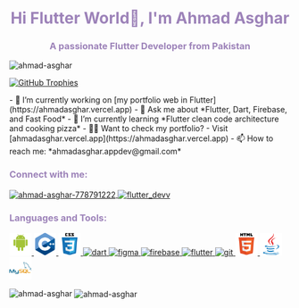 <h1 align="center" style="color:#9d83b9;">Hi Flutter World👋, I'm Ahmad Asghar</h1> <h3 align="center" style="color:#9d83b9;">A passionate Flutter Developer from Pakistan</h3> <p align="left"> <img src="https://komarev.com/ghpvc/?username=ahmad-asghar&label=Profile%20views&color=9d83b9&style=flat" alt="ahmad-asghar" /> </p> <p align="left"> <a href="https://github.com/ryo-ma/github-profile-trophy"> <img src="https://github-profile-trophy.vercel.app/?username=ahmad-asghar&theme=onestar&no-frame=true&column=5&title=Stars,Repositories,Commits,Followers,Experience" alt="GitHub Trophies" /> </a> </p> - 🔭 I’m currently working on [my portfolio web in Flutter](https://ahmadasghar.vercel.app) - 💬 Ask me about *Flutter, Dart, Firebase, and Fast Food* - 🌱 I’m currently learning *Flutter clean code architecture and cooking pizza* - 👨‍💻 Want to check my portfolio? - Visit [ahmadasghar.vercel.app](https://ahmadasghar.vercel.app) - 📫 How to reach me: *ahmadasghar.appdev@gmail.com* <h3 align="left" style="color:#9d83b9;">Connect with me:</h3> <p align="left"> <a href="https://linkedin.com/in/ahmad-asghar-778791222" target="blank"> <img align="center" src="https://raw.githubusercontent.com/rahuldkjain/github-profile-readme-generator/master/src/images/icons/Social/linked-in-alt.svg" alt="ahmad-asghar-778791222" height="30" width="40" /> </a> <a href="https://instagram.com/flutter_devv" target="blank"> <img align="center" src="https://raw.githubusercontent.com/rahuldkjain/github-profile-readme-generator/master/src/images/icons/Social/instagram.svg" alt="flutter_devv" height="30" width="40" /> </a> </p> <h3 align="left" style="color:#9d83b9;">Languages and Tools:</h3> <p align="left"> <a href="https://developer.android.com" target="_blank" rel="noreferrer"> <img src="https://raw.githubusercontent.com/devicons/devicon/master/icons/android/android-original-wordmark.svg" alt="android" width="40" height="40"/> </a> <a href="https://www.w3schools.com/cpp/" target="_blank" rel="noreferrer"> <img src="https://raw.githubusercontent.com/devicons/devicon/master/icons/cplusplus/cplusplus-original.svg" alt="cplusplus" width="40" height="40"/> </a> <a href="https://www.w3schools.com/css/" target="_blank" rel="noreferrer"> <img src="https://raw.githubusercontent.com/devicons/devicon/master/icons/css3/css3-original-wordmark.svg" alt="css3" width="40" height="40"/> </a> <a href="https://dart.dev" target="_blank" rel="noreferrer"> <img src="https://www.vectorlogo.zone/logos/dartlang/dartlang-icon.svg" alt="dart" width="40" height="40"/> </a> <a href="https://www.figma.com/" target="_blank" rel="noreferrer"> <img src="https://www.vectorlogo.zone/logos/figma/figma-icon.svg" alt="figma" width="40" height="40"/> </a> <a href="https://firebase.google.com/" target="_blank" rel="noreferrer"> <img src="https://www.vectorlogo.zone/logos/firebase/firebase-icon.svg" alt="firebase" width="40" height="40"/> </a> <a href="https://flutter.dev" target="_blank" rel="noreferrer"> <img src="https://www.vectorlogo.zone/logos/flutterio/flutterio-icon.svg" alt="flutter" width="40" height="40"/> </a> <a href="https://git-scm.com/" target="_blank" rel="noreferrer"> <img src="https://www.vectorlogo.zone/logos/git-scm/git-scm-icon.svg" alt="git" width="40" height="40"/> </a> <a href="https://www.w3.org/html/" target="_blank" rel="noreferrer"> <img src="https://raw.githubusercontent.com/devicons/devicon/master/icons/html5/html5-original-wordmark.svg" alt="html5" width="40" height="40"/> </a> <a href="https://www.java.com" target="_blank" rel="noreferrer"> <img src="https://raw.githubusercontent.com/devicons/devicon/master/icons/java/java-original.svg" alt="java" width="40" height="40"/> </a> <a href="https://www.mysql.com/" target="_blank" rel="noreferrer"> <img src="https://raw.githubusercontent.com/devicons/devicon/master/icons/mysql/mysql-original-wordmark.svg" alt="mysql" width="40" height="40"/> </a> </p> <p><img align="left" src="https://github-readme-stats.vercel.app/api/top-langs?username=ahmad-asghar&show_icons=true&locale=en&layout=compact&theme=9d83b9" alt="ahmad-asghar" /></p> <p>&nbsp;<img align="center" src="https://github-readme-stats.vercel.app/api?username=ahmad-asghar&show_icons=true&locale=en&theme=9d83b9" alt="ahmad-asghar" /></p>

